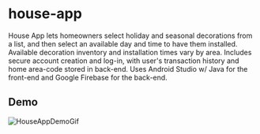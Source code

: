 # house-app
House App lets homeowners select holiday and seasonal decorations from a list, and then select an available day and time to have them installed. 
Available decoration inventory and installation times vary by area. 
Includes secure account creation and log-in, with user's transaction history and home area-code stored in back-end. 
Uses Android Studio w/ Java for the front-end and Google Firebase for the back-end. 

## Demo
![HouseAppDemoGif](https://user-images.githubusercontent.com/10952434/169945823-af60f868-16ba-4ca4-a0cb-89bf3df529e6.gif)
